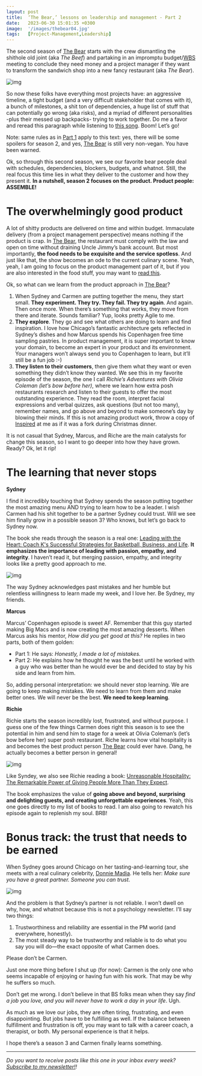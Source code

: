 ```yaml
---
layout: post
title:  ‘The Bear,’ lessons on leadership and management - Part 2
date:   2023-06-30 15:01:35 +0300
image:  '/images/thebear04.jpg'
tags:   [Project-Management,Leadership]
---
```


The second season of [The Bear](https://www.imdb.com/title/tt14452776/) starts with the crew dismantling the shithole old joint (aka *The Beef*) and partaking in an impromptu budget/[WBS](https://en.wikipedia.org/wiki/Work_breakdown_structure) meeting to conclude they need money and a project manager if they want to transform the sandwich shop into a new fancy restaurant (aka *The Bear*).

![img]({{site.baseurl}}/images/thebear01.jpg#center)

So now these folks have everything most projects have: an aggressive timeline, a tight budget (and a very difficult stakeholder that comes with it), a bunch of milestones, a shit ton of dependencies, a huge list of stuff that can potentially go wrong (aka risks), and a myriad of different personalities -plus their messed up backpacks- trying to work together. Do me a favor and reread this paragraph while listening to [this song](https://www.youtube.com/watch?v=NkAe30aEG5c&t=5s). Boom! Let’s go!

Note: same rules as in [Part 1](https://popcultureguidetopm.substack.com/p/the-bear-lessons-on-leadership-and) apply to this text: yes, there will be some spoilers for season 2, and yes, [The Bear](https://www.imdb.com/title/tt14452776/) is still very non-vegan. You have been warned.

Ok, so through this second season, we see our favorite bear people deal with schedules, dependencies, blockers, budgets, and whatnot. Still, the real focus this time lies in what they deliver to the customer and how they present it. **In a nutshell, season 2 focuses on the product. Product people: ASSEMBLE!**

# The overwhelmingly good product

A lot of shitty products are delivered on time and within budget. Immaculate delivery (from a project management perspective) means nothing if the product is crap. In [The Bear](https://www.imdb.com/title/tt14452776/), the restaurant must comply with the law and open on time without draining Uncle Jimmy’s bank account. But most importantly, **the food needs to be exquisite and the service spotless**. And just like that, the show becomes an ode to the current culinary scene. Yeah, yeah, I am going to focus on the product management part of it, but if you are also interested in the food stuff, you may want to [read this](https://time.com/6290336/the-bear-season-2-food/).

Ok, so what can we learn from the product approach in [The Bear](https://www.imdb.com/title/tt14452776/)?

1. When Sydney and Carmen are putting together the menu, they start small. **They experiment. They try. They fail. They try again**. And again. Then once more. When there’s something that works, they move from there and iterate. Sounds familiar? Yup, looks pretty Agile to me.
2. **They explore**. They go and see what others are doing to learn and find inspiration. I love how Chicago’s fantastic architecture gets reflected in Sydney’s dishes and how Marcus spends his Copenhagen free time sampling pastries. In product management, it is super important to know your domain, to become an expert in your product and its environment. Your managers won’t always send you to Copenhagen to learn, but it’ll still be a fun job :-)
3. **They listen to their customers**, then give them what they want or even something they didn’t know they wanted. We see this in my favorite episode of the season, the one I call *Richie’s Adventures with Olivia Coleman (let’s bow before her)*, where we learn how extra posh restaurants research and listen to their guests to offer the most outstanding experience. They read the room, interpret facial expressions and verbal quizzes, ask questions (but not too many), remember names, and go above and beyond to make someone’s day by blowing their minds. If this is not amazing product work, throw a copy of [Inspired](https://www.amazon.com/INSPIRED-Create-Tech-Products-Customers/dp/1119387507/ref=asc_df_1119387507/) at me as if it was a fork during Christmas dinner.

It is not casual that Sydney, Marcus, and Riche are the main catalysts for change this season, so I want to go deeper into how they have grown. Ready? Ok, let it rip!

# The learning that never stops

**Sydney**

I find it incredibly touching that Sydney spends the season putting together the most amazing menu AND trying to learn how to be a leader. I wish Carmen had his shit together to be a partner Sydney could trust. Will we see him finally grow in a possible season 3? Who knows, but let’s go back to Sydney now.

The book she reads through the season is a real one: [Leading with the Heart: Coach K's Successful Strategies for Basketball, Business, and Life](https://www.amazon.com/Leading-Heart-Successful-Strategies-Basketball/dp/0446676780). **It emphasizes the importance of leading with passion, empathy, and integrity**. I haven’t read it, but merging passion, empathy, and integrity looks like a pretty good approach to me.

![img]({{site.baseurl}}/images/thebear06.png#center)

The way Sydney acknowledges past mistakes and her humble but relentless willingness to learn made my week, and I love her. Be Sydney, my friends.

**Marcus**

Marcus’ Copenhagen episode is sweet AF. Remember that this guy started making Big Macs and is now creating the most amazing desserts. When Marcus asks his mentor, *How did you get good at this?* He replies in two parts, both of them golden:

- Part 1: He says: *Honestly, I made a lot of mistakes.*
- Part 2: He explains how he thought he was the best until he worked with a guy who was better than he would ever be and decided to stay by his side and learn from him.

So, adding personal interpretation: we should never stop learning. We are going to keep making mistakes. We need to learn from them and make better ones. We will never be the best. **We need to keep learning**.

**Richie**

Richie starts the season incredibly lost, frustrated, and without purpose. I guess one of the few things Carmen does right this season is to see the potential in him and send him to stage for a week at Olivia Coleman’s (let’s bow before her) super posh restaurant. Riche learns how vital hospitality is and becomes the best product person [The Bear](https://www.imdb.com/title/tt14452776/) could ever have. Dang, he actually becomes a better person in general! 

![img]({{site.baseurl}}/images/thebear07.png#center)

Like Syndey, we also see Richie reading a book: [Unreasonable Hospitality: The Remarkable Power of Giving People More Than They Expect](https://www.amazon.com/Unreasonable-Hospitality-Remarkable-Giving-People/dp/0593418573).

The book emphasizes the value of **going above and beyond, surprising and delighting guests, and creating unforgettable experiences**. Yeah, this one goes directly to my list of books to read. I am also going to rewatch his episode again to replenish my soul. BRB!

# Bonus track: the trust that needs to be earned

When Sydney goes around Chicago on her tasting-and-learning tour, she meets with a real culinary celebrity, [Donnie Madia](https://www.oneoffhospitality.com/donnie). He tells her: *Make sure you have a great partner. Someone you can trust*.

![img]({{site.baseurl}}/images/thebear08.png#center)

And the problem is that Sydney’s partner is not reliable. I won’t dwell on why, how, and whatnot because this is not a psychology newsletter. I’ll say two things:

1. Trustworthiness and reliability are essential in the PM world (and everywhere, honestly). 
2. The most steady way to be trustworthy and reliable is to do what you say you will do—the exact opposite of what Carmen does.

Please don’t be Carmen.

Just one more thing before I shut up (for now): Carmen is the only one who seems incapable of enjoying or having fun with his work. That may be why he suffers so much.

Don’t get me wrong. I don’t believe in that BS folks mean when they say *find a job you love, and you will never have to work a day in your life*. Ugh.

As much as we love our jobs, they are often tiring, frustrating, and even disappointing. But jobs have to be fulfilling as well. If the balance between fulfillment and frustration is off, you may want to talk with a career coach, a therapist, or both. My personal experience is that it helps.

I hope there’s a season 3 and Carmen finally learns something.

------

*Do you want to receive posts like this one in your inbox every week?  [<u>Subscribe to my newsletter!</u>](https://popcultureguidetopm.substack.com/)!* 